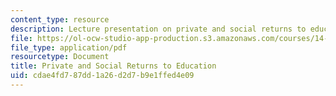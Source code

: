 ```yaml
---
content_type: resource
description: Lecture presentation on private and social returns to education.
file: https://ol-ocw-studio-app-production.s3.amazonaws.com/courses/14-771-development-economics-microeconomic-issues-and-policy-models-fall-2008/cdae4fd787dd1a26d2d7b9e1ffed4e09_lec5.pdf
file_type: application/pdf
resourcetype: Document
title: Private and Social Returns to Education
uid: cdae4fd7-87dd-1a26-d2d7-b9e1ffed4e09
---
```

